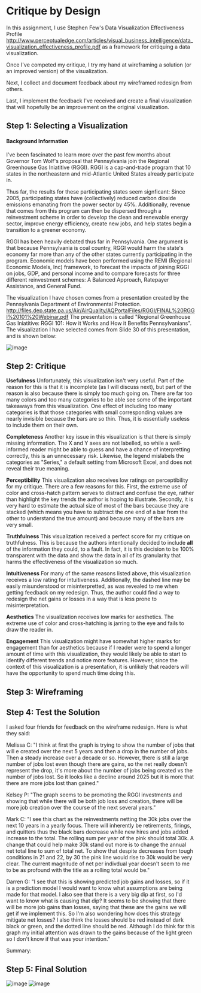 # Critique by Design
In this assignment, I use Stephen Few's Data Visualization Effectiveness Profile http://www.perceptualedge.com/articles/visual_business_intelligence/data_visualization_effectiveness_profile.pdf as a framework for critiquing a data visualization.

Once I've competed my critique, I try my hand at wireframing a solution (or an improved version) of the visualization.

Next, I collect and document feedback about my wireframed redesign from others.

Last, I implement the feedback I've received and create a final visualization that will hopefully be an improvement on the original visualization.

## Step 1: Selecting a Visualization

#### Background Information
I've been fascinated to learn more over the past few months about Governor Tom Wolf's proposal that Pennsylvania join the Regional Greenhouse Gas Iniatitive (RGGI). RGGI is a cap-and-trade program that 10 states in the northeastern and mid-Atlantic United States already participate in.

Thus far, the results for these participating states seem signficant: Since 2005, participating states have (collectively) reduced carbon dioxide emissions emanating from the power sector by 45%. Additionally, revenue that comes from this program can then be dispersed through a reinvestment scheme in order to develop the clean and renewable energy sector, improve energy efficiency, create new jobs, and help states begin a transition to a greener economy.

RGGI has been heavily debated thus far in Pennsylvania. One argument is that because Pennsylvania is coal country, RGGI would harm the state's economy far more than any of the other states currently participating in the program. Economic models have been performed using the REMI (Regional Economic Models, Inc) framework, to forecast the impacts of joining RGGI on jobs, GDP, and personal income and to compare forecasts for three different reinvestment schemes: A Balanced Approach, Ratepayer Assistance, and General Fund.

The visualization I have chosen comes from a presentation created by the Pennsylvania Department of Environmental Protection. http://files.dep.state.pa.us/Air/AirQuality/AQPortalFiles/RGGI/FINAL%20RGGI%20101%20Webinar.pdf The presentation is called "Regional Greenhouse Gas Iniatitive: RGGI 101: How it Works and How it Benefits Pennsylvanians". The visualization I have selected comes from Slide 30 of this presentation, and is shown below: 

![image](https://user-images.githubusercontent.com/70919897/94050289-0e9f3480-fda4-11ea-9851-70b230017bbd.png)

## Step 2: Critique
**Usefulness**
Unfortunately, this visualization isn't very useful. Part of the reason for this is that it is incomplete (as I will discuss next), but part of the reason is also because there is simply too much going on. There are far too many colors and too many categories to be able see some of the important takeaways from this visualization. One effect of including too many categories is that those categories with small corresponding values are nearly invisible because the bars are so thin. Thus, it is essentially useless to include them on their own.

**Completeness**
Another key issue in this visualization is that there is simply missing information. The X and Y axes are not labelled, so while a well-informed reader might be able to guess and have a chance of interpretting correctly, this is an unnecessary risk. Likewise, the legend mislabels the categories as "Series," a default setting from Microsoft Excel, and does not reveal their true meaning.

**Perceptibility**
This visualization also receives low ratings on perceptibility for my critique. There are a few reasons for this. First, the extreme use of color and cross-hatch pattern serves to distract and confuse the eye, rather than highlight the key trends the author is hoping to illustrate. Secondly, it is very hard to estimate the actual size of most of the bars because they are stacked (which means you have to subtract the one end of a bar from the other to understand the true amount) and because many of the bars are very small.

**Truthfulness**
This visualization received a perfect score for my critique on truthfulness. This is because the authors intentionally decided to include **all** of the information they could, to a fault. In fact, it is this decision to be 100% transparent with the data and show the data in all of its granularity that harms the effectiveness of the visualization so much.

**Intuitiveness**
For many of the same reasons listed above, this visualization receives a low rating for intuitiveness. Additionally, the dashed line may be easily misunderstood or misinterpretted, as was revealed to me when getting feedback on my redesign. Thus, the author could find a way to redesign the net gains or losses in a way that is less prone to misinterpretation.

**Aesthetics**
The visualization receives low marks for aesthetics. The extreme use of color and cross-hatching is jarring to the eye and fails to draw the reader in.

**Engagement**
This visualization might have somewhat higher marks for engagement than for aesthetics because if I reader were to spend a longer amount of time with this visualization, they would likely be able to start to identify different trends and notice more features. However, since the context of this visualization is a presentation, it is unlikely that readers will have the opportunity to spend much time doing this.

## Step 3: Wireframing

## Step 4: Test the Solution

I asked four friends for feedback on the wireframe redesign. Here is what they said:

<div class="bg-blue-light mb-2">
Melissa C: "I think at first the graph is trying to show the number of jobs that will e created over the next 5 years and then a drop in the number of jobs. Then a steady increase over a decade or so. However, there is still a large number of jobs lost even though there are gains, so the net really doesn't represent the drop, it's more about the number of jobs being created vs the number of jobs lost. So it looks like a decline around 2025 but it is more that there are more jobs lost than gained."
</div>

Kelsey P: "The graph seems to be promoting the RGGI investments and showing that while there will be both job loss and creation, there will be more job creation over the course of the next several years."

Mark C: "I see this chart as the reinvestments netting the 30k jobs over the next 10 years in a yearly focus. There will inherently be retirements, firings, and quitters thus the black bars decrease while new hires and jobs added increase to the total. The rolling sum per year of the pink should total 30k. A change that could help make 30k stand out more is to change the annual net total line to sum of total net. To show that despite decreases from tough conditions in 21 and 22, by 30 the pink line would rise to 30k would be very clear. The current magnitude of net per indivdual year doesn't seem to me to be as profound with the title as a rolling total would be."

Darren G: "I see that this is showing predicted job gains and losses, so if it is a prediction model I would want to know what assumptions are being made for that model. I also see that there is a very big dip at first, so I'd want to know what is causing that dip? It seems to be showing that there will be more job gains than losses, saying that these are the gains we will get if we implement this. So I'm also wondering how does this strategy mitigate net losses? I also think the losses should be red instead of dark black or green, and the dotted line should be red. Although I do think for this graph my initial attention was drawn to the gains because of the light green so I don't know if that was your intention."

Summary:

## Step 5: Final Solution
![image](https://user-images.githubusercontent.com/70919897/94062212-62b21500-fdb4-11ea-811e-64c2b4a1bf4c.png)
![image](https://user-images.githubusercontent.com/70919897/94062375-95f4a400-fdb4-11ea-8447-99909bd9c694.png)
